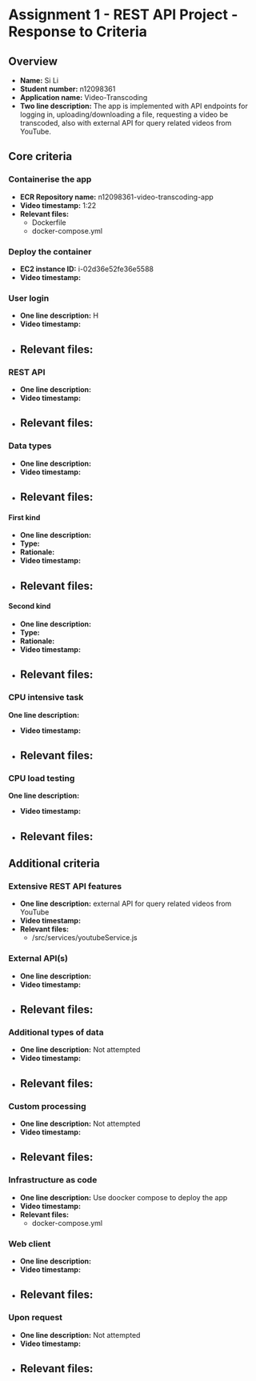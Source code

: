 Assignment 1 - REST API Project - Response to Criteria
================================================

Overview
------------------------------------------------

- **Name:** Si Li
- **Student number:** n12098361
- **Application name:** Video-Transcoding
- **Two line description:** The app is implemented with API endpoints for logging in, uploading/downloading a file, requesting a video be transcoded, also with external API for query related videos from YouTube.


Core criteria
------------------------------------------------

### Containerise the app

- **ECR Repository name:** n12098361-video-transcoding-app
- **Video timestamp:** 1:22
- **Relevant files:**
    - Dockerfile
    - docker-compose.yml

### Deploy the container

- **EC2 instance ID:** i-02d36e52fe36e5588
- **Video timestamp:** 

### User login

- **One line description:** H
- **Video timestamp:**
- **Relevant files:**
    - 

### REST API

- **One line description:**
- **Video timestamp:**
- **Relevant files:**
    - 

### Data types

- **One line description:**
- **Video timestamp:**
- **Relevant files:**
    - 

#### First kind

- **One line description:**
- **Type:**
- **Rationale:**
- **Video timestamp:**
- **Relevant files:**
    - 

#### Second kind

- **One line description:**
- **Type:**
- **Rationale:**
- **Video timestamp:**
- **Relevant files:**
  - 

### CPU intensive task

 **One line description:**
- **Video timestamp:** 
- **Relevant files:**
    - 

### CPU load testing

 **One line description:**
- **Video timestamp:** 
- **Relevant files:**
    - 

Additional criteria
------------------------------------------------

### Extensive REST API features

- **One line description:** external API for query related videos from YouTube
- **Video timestamp:**
- **Relevant files:**
    - /src/services/youtubeService.js

### External API(s)

- **One line description:** 
- **Video timestamp:**
- **Relevant files:**
    - 

### Additional types of data

- **One line description:** Not attempted
- **Video timestamp:**
- **Relevant files:**
    - 

### Custom processing

- **One line description:** Not attempted
- **Video timestamp:**
- **Relevant files:**
    - 

### Infrastructure as code

- **One line description:** Use doocker compose to deploy the app
- **Video timestamp:**
- **Relevant files:**
    - docker-compose.yml

### Web client

- **One line description:**
- **Video timestamp:**
- **Relevant files:**
    -   

### Upon request

- **One line description:** Not attempted
- **Video timestamp:**
- **Relevant files:**
    - 